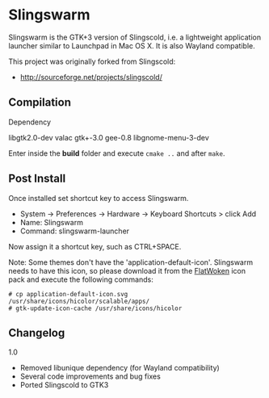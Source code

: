 # Slingswarm

Slingswarm is the GTK+3 version of Slingscold, i.e. a lightweight application launcher similar to Launchpad in Mac OS X. It is also Wayland compatible.

This project was originally forked from Slingscold:

  * http://sourceforge.net/projects/slingscold/

## Compilation

Dependency

libgtk2.0-dev
valac
gtk+-3.0
gee-0.8
libgnome-menu-3-dev

Enter inside the **build** folder and execute `cmake ..` and after `make`.

## Post Install



Once installed set shortcut key to access Slingswarm.

  * System -> Preferences -> Hardware -> Keyboard Shortcuts > click Add
  * Name: Slingswarm
  * Command: slingswarm-launcher

Now assign it a shortcut key, such as CTRL+SPACE.

Note: Some themes don't have the 'application-default-icon'. Slingswarm needs to have this icon, so please download it from the [FlatWoken](https://github.com/alecive/FlatWoken) icon pack and execute the following commands:
```
# cp application-default-icon.svg /usr/share/icons/hicolor/scalable/apps/
# gtk-update-icon-cache /usr/share/icons/hicolor
```

## Changelog
1.0
* Removed libunique dependency (for Wayland compatibility)
* Several code improvements and bug fixes
* Ported Slingscold to GTK3
